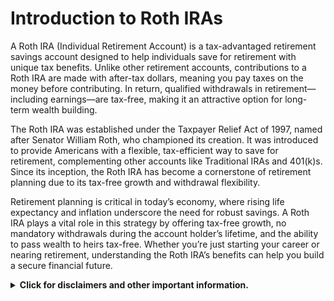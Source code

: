 # Introduction to Roth IRAs

A Roth IRA (Individual Retirement Account) is a tax-advantaged retirement savings account designed to help individuals save for retirement with unique tax benefits. Unlike other retirement accounts, contributions to a Roth IRA are made with after-tax dollars, meaning you pay taxes on the money before contributing. In return, qualified withdrawals in retirement—including earnings—are tax-free, making it an attractive option for long-term wealth building.

The Roth IRA was established under the Taxpayer Relief Act of 1997, named after Senator William Roth, who championed its creation. It was introduced to provide Americans with a flexible, tax-efficient way to save for retirement, complementing other accounts like Traditional IRAs and 401(k)s. Since its inception, the Roth IRA has become a cornerstone of retirement planning due to its tax-free growth and withdrawal flexibility.

Retirement planning is critical in today’s economy, where rising life expectancy and inflation underscore the need for robust savings. A Roth IRA plays a vital role in this strategy by offering tax-free growth, no mandatory withdrawals during the account holder’s lifetime, and the ability to pass wealth to heirs tax-free. Whether you’re just starting your career or nearing retirement, understanding the Roth IRA’s benefits can help you build a secure financial future.

<details><summary><b>Click for disclaimers and other important information.</b></summary>

<i>This content was sourced with help from xAI’s Grok AI. This information is for educational purposes and users should consult a financial advisor or the IRS for the most current rules.</i>

</details>

